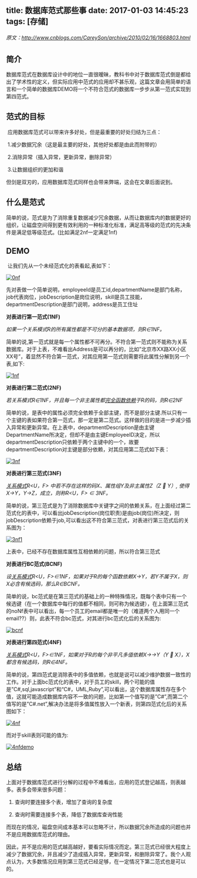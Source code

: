 title: 数据库范式那些事
date: 2017-01-03 14:45:23
tags: [存储]
---
###### 原文：http://www.cnblogs.com/CareySon/archive/2010/02/16/1668803.html
## **简介**

​      数据库范式在数据库设计中的地位一直很暧昧，教科书中对于数据库范式倒是都给出了学术性的定义，但实际应用中范式的应用却不甚乐观，这篇文章会用简单的语言和一个简单的数据库DEMO将一个不符合范式的数据库一步步从第一范式实现到第四范式。

## **范式的目标**

​      应用数据库范式可以带来许多好处，但是最重要的好处归结为三点：

​      1.减少数据冗余（这是最主要的好处，其他好处都是由此而附带的）

​      2.消除异常（插入异常，更新异常，删除异常）

​      3.让数据组织的更加和谐

​       但剑是双刃的，应用数据库范式同样也会带来弊端，这会在文章后面说到。

## **什么是范式**

​      简单的说，范式是为了消除重复数据减少冗余数据，从而让数据库内的数据更好的组织，让磁盘空间得到更有效利用的一种标准化标准，满足高等级的范式的先决条件是满足低等级范式。(比如满足2nf一定满足1nf)

## **DEMO**

​      让我们先从一个未经范式化的表看起,表如下：

[![0nf](https://images.cnblogs.com/cnblogs_com/CareySon/WindowsLiveWriter/ebfdc5eb7fff_14F19/0nf_thumb.png)](http://images.cnblogs.com/cnblogs_com/CareySon/WindowsLiveWriter/ebfdc5eb7fff_14F19/0nf_2.png)

先对表做一个简单说明，employeeId是员工id,departmentName是部门名称，job代表岗位，jobDescription是岗位说明，skill是员工技能，departmentDescription是部门说明，address是员工住址

**对表进行第一范式(1NF)**

​    *如果一个关系模式R的所有属性都是不可分的基本数据项，则R∈1NF。*

​    简单的说,第一范式就是每一个属性都不可再分。不符合第一范式则不能称为关系数据库。对于上表，不难看出Address是可以再分的，比如”北京市XX路XX小区XX号”，着显然不符合第一范式，对其应用第一范式则需要将此属性分解到另一个表,如下:

[![1nf](https://images.cnblogs.com/cnblogs_com/CareySon/WindowsLiveWriter/ebfdc5eb7fff_14F19/1nf_thumb.png)](http://images.cnblogs.com/cnblogs_com/CareySon/WindowsLiveWriter/ebfdc5eb7fff_14F19/1nf_2.png)

**对表进行第二范式(2NF)**

*若关系模式R∈1NF，并且每一个非主属性都*[*完全函数依赖*](http://baike.baidu.com/view/228997.htm)*于R的码，则R∈2NF*

简单的说，是表中的属性必须完全依赖于全部主键，而不是部分主键.所以只有一个主键的表如果符合第一范式，那一定是第二范式。这样做的目的是进一步减少插入异常和更新异常。在上表中，departmentDescription是由主键DepartmentName所决定，但却不是由主键EmployeeID决定，所以departmentDescription只依赖于两个主键中的一个，故要departmentDescription对主键是部分依赖，对其应用第二范式如下表：

[![3nf](https://images.cnblogs.com/cnblogs_com/CareySon/WindowsLiveWriter/ebfdc5eb7fff_14F19/3nf_thumb.png)](http://images.cnblogs.com/cnblogs_com/CareySon/WindowsLiveWriter/ebfdc5eb7fff_14F19/3nf_2.png)

**对表进行第三范式(3NF)**

[*关系模式*](http://baike.baidu.com/view/68347.htm)*R<U，F> 中若不存在这样的码X、属性组Y及非主属性Z（Z  Y）, 使得X→Y，Y→Z，成立，则称R<U，F> ∈ 3NF。*

简单的说，第三范式是为了消除数据库中关键字之间的依赖关系，在上面经过第二范式化的表中，可以看出jobDescription(岗位职责)是由job(岗位)所决定，则jobDescription依赖于job,可以看出这不符合第三范式，对表进行第三范式后的关系图为：

[![3nf1](https://images.cnblogs.com/cnblogs_com/CareySon/WindowsLiveWriter/ebfdc5eb7fff_14F19/3nf1_thumb.png)](http://images.cnblogs.com/cnblogs_com/CareySon/WindowsLiveWriter/ebfdc5eb7fff_14F19/3nf1_2.png)

上表中，已经不存在数据库属性互相依赖的问题，所以符合第三范式

 

**对表进行BC范式(BCNF)**

*设*[*关系模式*](http://baike.baidu.com/view/68347.htm)*R<U，F>∈1NF，如果对于R的每个函数依赖X→Y，若Y不属于X，则X必含有候选码，那么R∈BCNF。*

简单的说，bc范式是在第三范式的基础上的一种特殊情况，既每个表中只有一个候选键（在一个数据库中每行的值都不相同，则可称为候选键），在上面第三范式的noNf表中可以看出，每一个员工的email都是唯一的（难道两个人用同一个email??）则，此表不符合bc范式，对其进行bc范式化后的关系图为:

[![bcnf](https://images.cnblogs.com/cnblogs_com/CareySon/WindowsLiveWriter/ebfdc5eb7fff_14F19/bcnf_thumb.png)](http://images.cnblogs.com/cnblogs_com/CareySon/WindowsLiveWriter/ebfdc5eb7fff_14F19/bcnf_2.png)

**对表进行第四范式(4NF)**

[*关系模式*](http://baike.baidu.com/view/68347.htm)*R<U，F>∈1NF，如果对于R的每个非平凡多值依赖X→→Y（Y  X），X都含有候选码，则R∈4NF。*

简单的说，第四范式是消除表中的多值依赖，也就是说可以减少维护数据一致性的工作。对于上面bc范式化的表中，对于员工的skill，两个可能的值是”C#,sql,javascript”和“C#，UML,Ruby”,可以看出，这个数据库属性存在多个值，这就可能造成数据库内容不一致的问题，比如第一个值写的是”C#”,而第二个值写的是”C#.net”,解决办法是将多值属性放入一个新表，则第四范式化后的关系图如下：

[![4nf](https://images.cnblogs.com/cnblogs_com/CareySon/WindowsLiveWriter/ebfdc5eb7fff_14F19/4nf_thumb.png)](http://images.cnblogs.com/cnblogs_com/CareySon/WindowsLiveWriter/ebfdc5eb7fff_14F19/4nf_2.png)

而对于skill表则可能的值为:

[![4nfdemo](https://images.cnblogs.com/cnblogs_com/CareySon/WindowsLiveWriter/ebfdc5eb7fff_14F19/4nfdemo_thumb.png)](http://images.cnblogs.com/cnblogs_com/CareySon/WindowsLiveWriter/ebfdc5eb7fff_14F19/4nfdemo_2.png)

 

## **总结**

上面对于数据库范式进行分解的过程中不难看出，应用的范式登记越高，则表越多。表多会带来很多问题：

1. 查询时要连接多个表，增加了查询的复杂度

2. 查询时需要连接多个表，降低了数据库查询性能

而现在的情况，磁盘空间成本基本可以忽略不计，所以数据冗余所造成的问题也并不是应用数据库范式的理由。

因此，并不是应用的范式越高越好，要看实际情况而定。第三范式已经很大程度上减少了数据冗余，并且减少了造成插入异常，更新异常，和删除异常了。我个人观点认为，大多数情况应用到第三范式已经足够，在一定情况下第二范式也是可以的。
